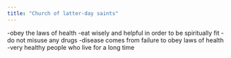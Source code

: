 ```yaml
---
title: "Church of latter-day saints"
---
```

-obey the laws of health
-eat wisely and helpful in order to be spiritually fit
-do not misuse any drugs
-disease comes from failure to obey laws of health
-very healthy people who live for a long time

